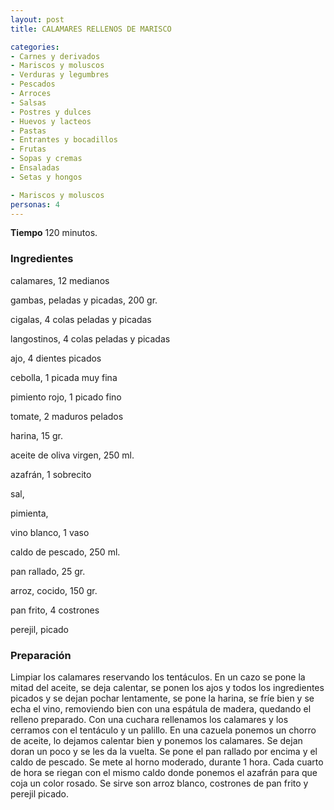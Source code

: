 ```yaml
---
layout: post
title: CALAMARES RELLENOS DE MARISCO

categories:
- Carnes y derivados
- Mariscos y moluscos
- Verduras y legumbres
- Pescados
- Arroces
- Salsas
- Postres y dulces
- Huevos y lacteos
- Pastas
- Entrantes y bocadillos
- Frutas
- Sopas y cremas
- Ensaladas
- Setas y hongos

- Mariscos y moluscos
personas: 4 
---
```

<b>Tiempo</b> 120 minutos.

<h3>Ingredientes</h3>
calamares, 12 medianos

gambas, peladas y picadas, 200 gr.

cigalas, 4 colas peladas y picadas

langostinos, 4 colas peladas y picadas

ajo, 4 dientes picados

cebolla, 1 picada muy fina

pimiento rojo, 1 picado fino

tomate, 2 maduros pelados

harina, 15 gr.

aceite de oliva virgen, 250 ml.

azafrán, 1 sobrecito

sal,

pimienta,

vino blanco, 1 vaso

caldo de pescado, 250 ml.

pan rallado, 25 gr.

arroz, cocido, 150 gr.

pan frito, 4 costrones

perejil, picado

<h3>Preparación</h3>
Limpiar los calamares reservando los tentáculos. En un cazo se pone la mitad del aceite, se deja calentar, se ponen los ajos y todos los ingredientes picados y se dejan pochar lentamente, se pone la harina, se fríe bien y se echa el vino, removiendo bien con una espátula de madera, quedando el relleno preparado. Con una cuchara rellenamos los calamares y los cerramos con el tentáculo y un palillo. En una cazuela ponemos un chorro de aceite, lo dejamos calentar bien y ponemos los calamares. Se dejan doran un poco y se les da la vuelta. Se pone el pan rallado por encima y el caldo de pescado. Se mete al horno moderado, durante 1 hora. Cada cuarto de hora se riegan con el mismo caldo donde ponemos el azafrán para que coja un color rosado. Se sirve son arroz blanco, costrones de pan frito y perejil picado.


